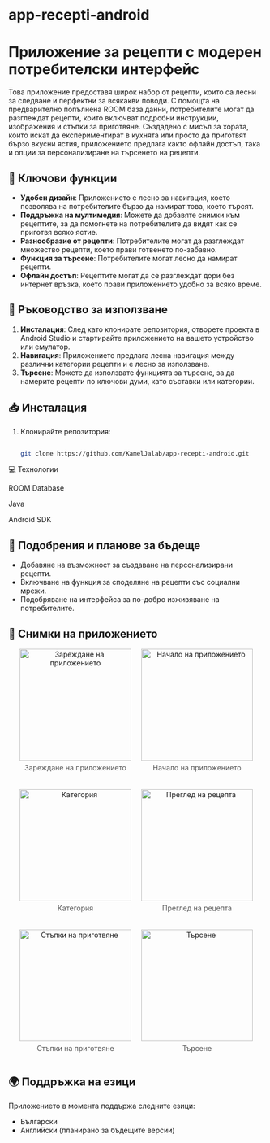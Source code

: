 # app-recepti-android

# Приложение за рецепти с модерен потребителски интерфейс

Това приложение предоставя широк набор от рецепти, които са лесни за следване и перфектни за всякакви поводи. С помощта на предварително попълнена ROOM база данни, потребителите могат да разглеждат рецепти, които включват подробни инструкции, изображения и стъпки за приготвяне. Създадено с мисъл за хората, които искат да експериментират в кухнята или просто да приготвят бързо вкусни ястия, приложението предлага както офлайн достъп, така и опции за персонализиране на търсенето на рецепти.

## 📌 Ключови функции

- **Удобен дизайн**: Приложението е лесно за навигация, което позволява на потребителите бързо да намират това, което търсят.
- **Поддръжка на мултимедия**: Можете да добавяте снимки към рецептите, за да помогнете на потребителите да видят как се приготвя всяко ястие.
- **Разнообразие от рецепти**: Потребителите могат да разглеждат множество рецепти, което прави готвенето по-забавно.
- **Функция за търсене**: Потребителите могат лесно да намират рецепти.
- **Офлайн достъп**: Рецептите могат да се разглеждат дори без интернет връзка, което прави приложението удобно за всяко време.


## 📖 Ръководство за използване

1. **Инсталация**: След като клонирате репозитория, отворете проекта в Android Studio и стартирайте приложението на вашето устройство или емулатор.
2. **Навигация**: Приложението предлага лесна навигация между различни категории рецепти и е лесно за използване.
3. **Търсене**: Можете да използвате функцията за търсене, за да намерите рецепти по ключови думи, като съставки или категории.


## 📥 Инсталация

1. Клонирайте репозитория:
   
   ```bash
   
   git clone https://github.com/KamelJalab/app-recepti-android.git


💻 Технологии

ROOM Database

Java

Android SDK

## 🚀 Подобрения и планове за бъдеще

- Добавяне на възможност за създаване на персонализирани рецепти.
- Включване на функция за споделяне на рецепти със социални мрежи.
- Подобряване на интерфейса за по-добро изживяване на потребителите.

## 📸 Снимки на приложението

<div style="display: flex; gap: 20px; justify-content: center; flex-wrap: wrap;">
  <div style="text-align: center; width: 220px;">
    <img src="Splash_Screen.jpg" alt="Зареждане на приложението" width="220"/>
    <p style="font-size: 14px; color: #555; margin-top: 5px;">Зареждане на приложението</p>
  </div>
  <div style="text-align: center; width: 220px;">
    <img src="Homepage.jpg" alt="Начало на приложението" width="220"/>
    <p style="font-size: 14px; color: #555; margin-top: 5px;">Начало на приложението</p>
  </div>
  <div style="text-align: center; width: 220px;">
    <img src="Category.jpg" alt="Категория" width="220"/>
    <p style="font-size: 14px; color: #555; margin-top: 5px;">Категория</p>
  </div>
  <div style="text-align: center; width: 220px;">
    <img src="productview.jpg" alt="Преглед на рецепта" width="220"/>
    <p style="font-size: 14px; color: #555; margin-top: 5px;">Преглед на рецепта</p>
  </div>
  <div style="text-align: center; width: 220px;">
    <img src="steps_resipe.jpg" alt="Стъпки на приготвяне" width="220"/>
    <p style="font-size: 14px; color: #555; margin-top: 5px;">Стъпки на приготвяне</p>
  </div>
  <div style="text-align: center; width: 220px;">
    <img src="Search.jpg" alt="Търсене" width="220"/>
    <p style="font-size: 14px; color: #555; margin-top: 5px;">Търсене</p>
  </div>
</div>



## 🌍 Поддръжка на езици

Приложението в момента поддържа следните езици:
- Български
- Английски (планирано за бъдещите версии)

